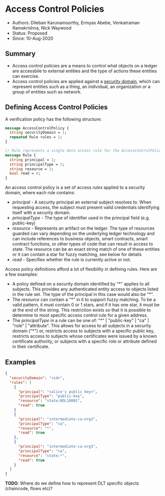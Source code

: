 <!--
 Copyright IBM Corp. All Rights Reserved.

 SPDX-License-Identifier: CC-BY-4.0
 -->
# Access Control Policies

-   Authors: Dileban Karunamoorthy, Ermyas Abebe, Venkatraman Ramakrishna, Nick Waywood
-   Status: Proposed
-   Since: 10-Aug-2020

## Summary

-   Access control policies are a means to control what objects on a ledger are accessbile to external entities and the type of actions these entities can exercise.
-   Access control policies are applied against a [security domain](../models/security-domains.md#security-groups), which can represent entities such as a thing, an individual, an organization or a group of entities such as network.

## Defining Access Control Policies

A verification policy has the following structure:

```protobuf
message AccessControlPolicy {
  string securityDomain = 1;
  repeated Rule rules = 2;
}

// Rule represents a single data access rule for the AccessControlPolicy
message Rule {
  string principal = 1;
  string principalType = 2;
  string resource = 3;
  bool read = 4;
}
```

An access control policy is a set of access _rules_ applied to a security domain, where each rule contains:

-   _principal_ - A security principal an external subject resolves to. When requesting access, the subject must present valid credentials identifying itself with a security domain.
-   _principalType_ - The type of identifier used in the principal field (e.g. public-key)
-   _resource_ - Represents an artifact on the ledger. The type of resources guarded can vary depending on the underlying ledger technology and can include references to business objects, smart contracts, smart contract functions, or other types of code that can result in access to state. The resource can be an exact string match of one of these entities or it can contain a star for fuzzy matching, see below for details
-   _read_ - Specifies whether the rule is currently active or not.

Access policy definitions afford a lot of flexibility in defining rules. Here are a few examples:

-   A policy defined on a security domain identified by "\*" applies to all subjects. This provides any authenticated entity access to objects listed in the rule set. The type of the principal in this case would also be "\*".
-   The _resource_ can contain a "\*" in it to support fuzzy matching. To be a valid pattern, it must contain 0 or 1 stars, and if it has one star, it must be at the end of the string. This restriction exists so that it is possible to determine to most specific access control rule for a given address.
-   The _principalType_ in a rule can be one of: "\*" | "public-key" | "ca" | "role" | "attribute". This allows for access to all subjects in a security domain ("\*") or, restricts access to subjects with a specific public key, restricts access to subjects whose certificates were issued by a known certificate authority, or subjects with a specific role or attribute defined in their certificate.

## Examples

```json
{
  "securityDomain": "<id>",
  "rules": [
    {
      "principal": "<alice's public key>",
      "principalType": "public-key",
      "resource": "state:BOL10001",
      "read": true
    }
    {
      "principal": "intermediate-ca-org3",
      "principalType": "ca",
      "resource": "*",
      "read": true
    },
    {
      "principal": "intermediate-ca-org3",
      "principalType": "ca",
      "resource": "state:*",
      "read": true
    }
  ]
}
```

**TODO**: Where do we define how to represent DLT specific objects (chaincode, flows etc)?
